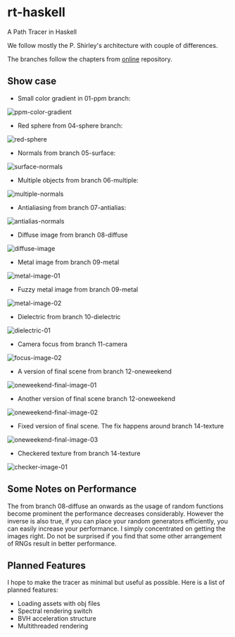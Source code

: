 # rt-haskell

A Path Tracer in Haskell

We follow mostly the P. Shirley's architecture with couple of differences.

The branches follow the chapters from [online](raytracing.github.io/)
repository.


## Show case

- Small color gradient in 01-ppm branch:

![ppm-color-gradient](./images/gradient.png)


- Red sphere from 04-sphere branch:

![red-sphere](./images/sphere.png)

- Normals from branch 05-surface:

![surface-normals](./images/05-surface.png)

- Multiple objects from branch 06-multiple:

![multiple-normals](./images/multiple.png)

- Antialiasing from branch 07-antialias:

![antialias-normals](./images/antialias.png)

- Diffuse image from branch 08-diffuse

![diffuse-image](./images/diffuse.png)

- Metal image from branch 09-metal

![metal-image-01](./images/metal.png)

- Fuzzy metal image from branch 09-metal

![metal-image-02](./images/fuzzmetal.png)

- Dielectric from branch 10-dielectric

![dielectric-01](./images/diel01.png)

- Camera focus from branch 11-camera

![focus-image-02](./images/focus.png)

- A version of final scene from branch 12-oneweekend

![oneweekend-final-image-01](./images/final-oneweekend-diffuse.png)

- Another version of final scene branch 12-oneweekend

![oneweekend-final-image-02](./images/final-oneweekend-metallic.png)

- Fixed version of final scene. The fix happens around branch 14-texture

![oneweekend-final-image-03](./images/oneweekendfinal.png)

- Checkered texture from branch 14-texture

![checker-image-01](./images/checker.png)

## Some Notes on Performance

The from branch 08-diffuse an onwards as the usage of random functions become
prominent the performance decreases considerably. However the inverse is also
true, if you can place your random generators efficiently, you can easily
increase your performance. I simply concentrated on getting the images right.
Do not be surprised if you find that some other arrangement of RNGs result in
better performance.

## Planned Features

I hope to make the tracer as minimal but useful as possible.
Here is a list of planned features:

- Loading assets with obj files
- Spectral rendering switch
- BVH acceleration structure
- Multithreaded rendering
